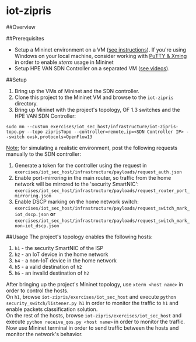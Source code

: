 # iot-zipris

##Overview


##Prerequisites
<ul>
<li>Setup a Mininet environment on a VM (<a href="http://mininet.org/download/">see instructions</a>). If you're using Windows on your local machine, consider working with <a href="https://www.youtube.com/watch?v=YLAYfwUPj7s">PuTTY & Xming</a> in order to enable <i>xterm</i> usage in Mininet</li>
<li>Setup HPE VAN SDN Controller on a separated VM (<a href="https://www.youtube.com/watch?v=_xWwKLjZ4Ig&list=PLsYGHuNuBZcZIso_OSGv_CjaMQREMHpIA&index=1">see videos</a>).</li>
</ul>

##Setup
1. Bring up the VMs of Mininet and the SDN controller.
2. Clone this project to the Mininet VM and browse to the `iot-zipris` directory.
3. Bring up Mininet with the project's topology, OF 1.3 switches and the HPE VAN SDN Controller:

`sudo mn --custom exercises/iot_sec_host/infrastructure/iot-zipris-topo.py --topo ziprisTopo --controller=remote,ip=<SDN Controller IP> --switch ovsk,protocols=OpenFlow13`

<u>Note:</u> for simulating a realistic environment, post the following requests manually to the SDN controller:
1. Generate a token for the controller using the request in `exercises/iot_sec_host/infrastructure/payloads/request_auth.json`
2. Enable port-mirroring in the main router, so traffic from the home network will be mirrored to the 'security SmartNIC': `exercises/iot_sec_host/infrastructure/payloads/request_router_port_mirroring.json`
3. Enable DSCP marking on the home network switch: `exercises/iot_sec_host/infrastructure/payloads/request_switch_mark_iot_dscp.json` <b>or</b> `exercises/iot_sec_host/infrastructure/payloads/request_switch_mark_non-iot_dscp.json`

##Usage
The project's topology enables the following hosts:
1. `h1` - the security SmartNIC of the ISP
2. `h2` - an IoT device in the home network
3. `h4` - a non-IoT device in the home network
4. `h5` - a valid destination of `h2`
5. `h6` - an invalid destination of `h2`

After bringing up the project's Mininet topology, use `xterm <host name>` in order to control the hosts.<br />
On `h1`, browse `iot-zipris/exercises/iot_sec_host` and execute `python security_switch/listener.py h1` in order to monitor the traffic to `h1` and enable packets classification solution.<br />
On the rest of the hosts, browse `iot-zipris/exercises/iot_sec_host` and execute `python receive_qos.py <host name>` in order to monitor the traffic.<br />
Now use Mininet terminal in order to send traffic between the hosts and monitor the network's behavior.